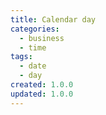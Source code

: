 ```yaml
---
title: Calendar day
categories:
  - business
  - time
tags:
  - date
  - day
created: 1.0.0
updated: 1.0.0
---
```

